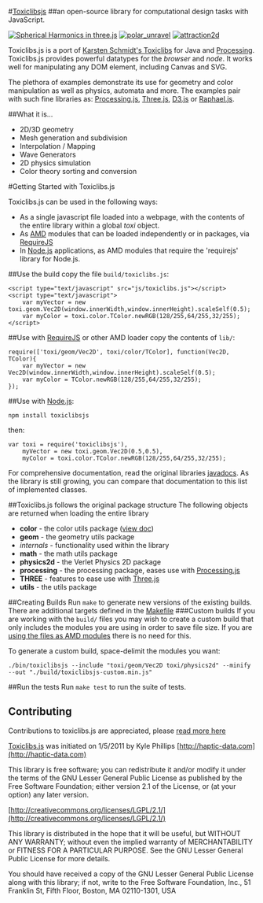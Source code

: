 #[Toxiclibsjs](http://haptic-data.com/toxiclibsjs) 
##an open-source library for computational design tasks with JavaScript. 

[![Spherical Harmonics in three.js](http://haptic-data.com/toxiclibsjs/img/spherical_harmonics.jpg)](http://haptic-data.com/toxiclibsjs/examples/SphericalHarmonics_threejs.html)
[![polar_unravel](http://haptic-data.com/toxiclibsjs/img/polar_unravel.gif)](http://haptic-data.com/toxiclibsjs/examples/PolarUnravel_pjs.html)
[![attraction2d](http://haptic-data.com/toxiclibsjs/img/physics2d_attraction2d.gif)](http://haptic-data.com/toxiclibsjs/examples/Attraction2D_pjs.html)

Toxiclibs.js is a port of [Karsten Schmidt's Toxiclibs](http://toxiclibs.org) for Java and [Processing](http://processing.org). Toxiclibs.js provides powerful datatypes for the _browser_ and _node_. It works well for manipulating any DOM element, including Canvas and SVG.

The plethora of examples demonstrate its use for geometry and color manipulation as well as physics, automata and more. The examples pair with such fine libraries as: [Processing.js](http://processingjs.org), [Three.js](http://github.com/mrdoob/three.js), [D3.js](http://github.com/mbostock/d3) or [Raphael.js](http://raphaeljs.com).

##What it is…
-	2D/3D geometry
-	Mesh generation and subdivision
-	Interpolation / Mapping
-	Wave Generators
-	2D physics simulation
-	Color theory sorting and conversion



#Getting Started with Toxiclibs.js

Toxiclibs.js can be used in the following ways:

*	As a single javascript file loaded into a webpage, with the contents of the entire library within a global *toxi* object.
*	As [AMD](https://github.com/amdjs/amdjs-api/wiki/AMD) modules that can be loaded independently or in packages, via [RequireJS](http://requirejs.org)
*	In [Node.js](http://nodejs.org) applications, as AMD modules that require the 'requirejs' library for Node.js.

##Use the build
copy the file `build/toxiclibs.js`:

	<script type="text/javascript" src="js/toxiclibs.js"></script>
	<script type="text/javascript">
		var myVector = new toxi.geom.Vec2D(window.innerWidth,window.innerHeight).scaleSelf(0.5);
		var myColor = toxi.color.TColor.newRGB(128/255,64/255,32/255);
	</script>
##Use with [RequireJS](http://requirejs.org) or other AMD loader
copy the contents of `lib/`:

	require(['toxi/geom/Vec2D', toxi/color/TColor], function(Vec2D, TColor){
		var myVector = new Vec2D(window.innerWidth,window.innerHeight).scaleSelf(0.5);
		var myColor = TColor.newRGB(128/255,64/255,32/255);
	});
##Use with [Node.js](http://nodejs.org):

	npm install toxiclibsjs
then:

	var	toxi = require('toxiclibsjs'),
		myVector = new toxi.geom.Vec2D(0.5,0.5),
		myColor = toxi.color.TColor.newRGB(128/255,64/255,32/255);

For comprehensive documentation, read the original libraries [javadocs](http://toxiclibs.org/javadocs/). As the library is still growing, you can compare that documentation to this list of implemented classes.


##Toxiclibs.js follows the original package structure
The following objects are returned when loading the entire library


* **color** - the color utils package ([view doc](https://github.com/hapticdata/toxiclibsjs/blob/master/docs/colorutils.md))
* **geom** - the geometry utils package
* *internals* - functionality used within the library
* **math** - the math utils package
* **physics2d** - the Verlet Physics 2D package
* **processing** - the processing package, eases use with [Processing.js](http://processingjs.org)
* **THREE** - features to ease use with [Three.js](http://github.com/mrdoob/three.js)
* **utils** - the utils package

##Creating Builds
Run `make` to generate new versions of the existing builds. There are additional targets defined in the [Makefile](https://github.com/hapticdata/toxiclibsjs/blob/release/Makefile)
###Custom builds
If you are working with the `build/` files you may wish to create a custom build that only includes the modules you are using in order to save file size. If you are [using the files as AMD modules](#use-with-requirejs-or-other-amd-loader) there is no need for this.

To generate a custom build, space-delimit the modules you want:

	./bin/toxiclibsjs --include "toxi/geom/Vec2D toxi/physics2d" --minify --out "./build/toxiclibsjs-custom.min.js"

##Run the tests
Run `make test` to run the suite of tests.

## Contributing
Contributions to toxiclibs.js are appreciated, please [read more here](https://github.com/hapticdata/toxiclibsjs/blob/master/docs/contributing.md)



[Toxiclibs.js](http://haptic-data.com/toxiclibsjs) was initiated on 1/5/2011 by Kyle Phillips [http://haptic-data.com](http://haptic-data.com)



This library is free software; you can redistribute it and/or
modify it under the terms of the GNU Lesser General Public
License as published by the Free Software Foundation; either
version 2.1 of the License, or (at your option) any later version.

[http://creativecommons.org/licenses/LGPL/2.1/](http://creativecommons.org/licenses/LGPL/2.1/)

This library is distributed in the hope that it will be useful,
but WITHOUT ANY WARRANTY; without even the implied warranty of
MERCHANTABILITY or FITNESS FOR A PARTICULAR PURPOSE.  See the GNU
Lesser General Public License for more details.

You should have received a copy of the GNU Lesser General Public
License along with this library; if not, write to the Free Software
Foundation, Inc., 51 Franklin St, Fifth Floor, Boston, MA 02110-1301, USA